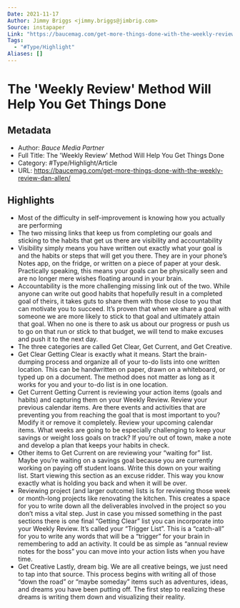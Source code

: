 ```yaml
---
Date: 2021-11-17
Author: Jimmy Briggs <jimmy.briggs@jimbrig.com>
Source: instapaper
Link: "https://baucemag.com/get-more-things-done-with-the-weekly-review-dan-allen/"
Tags:
  - "#Type/Highlight"
Aliases: []
---
```


# The 'Weekly Review' Method Will Help You Get Things Done

## Metadata

* Author: *Bauce Media Partner*
* Full Title: The 'Weekly Review' Method Will Help You Get Things Done
* Category: #Type/Highlight/Article
* URL: https://baucemag.com/get-more-things-done-with-the-weekly-review-dan-allen/

## Highlights

* Most of the difficulty in self-improvement is knowing how you actually are performing
* The two missing links that keep us from completing our goals and sticking to the habits that get us there are visibility and accountability
* Visibility simply means you have written out exactly what your goal is and the habits or steps that will get you there. They are in your phone’s Notes app, on the fridge, or written on a piece of paper at your desk. Practically speaking, this means your goals can be physically seen and are no longer mere wishes floating around in your brain.
* Accountability is the more challenging missing link out of the two. While anyone can write out good habits that hopefully result in a completed goal of theirs, it takes guts to share them with those close to you that can motivate you to succeed. It’s proven that when we share a goal with someone we are more likely to stick to that goal and ultimately attain that goal. When no one is there to ask us about our progress or push us to go on that run or stick to that budget, we will tend to make excuses and push it to the next day.
* The three categories are called Get Clear, Get Current, and Get Creative.
* Get Clear
  Getting Clear is exactly what it means. Start the brain-dumping process and organize all of your to-do lists into one written location. This can be handwritten on paper, drawn on a whiteboard, or typed up on a document. The method does not matter as long as it works for you and your to-do list is in one location.
* Get Current
  Getting Current is reviewing your action items (goals and habits) and capturing them on your Weekly Review. Review your previous calendar items. Are there events and activities that are preventing you from reaching the goal that is most important to you? Modify it or remove it completely. Review your upcoming calendar items. What weeks are going to be especially challenging to keep your savings or weight loss goals on track? If you’re out of town, make a note and develop a plan that keeps your habits in check.
* Other items to Get Current on are reviewing your “waiting for” list. Maybe you’re waiting on a savings goal because you are currently working on paying off student loans. Write this down on your waiting list. Start viewing this section as an excuse ridder. This way you know exactly what is holding you back and when it will be over.
* Reviewing project (and larger outcome) lists is for reviewing those week or month-long projects like renovating the kitchen. This creates a space for you to write down all the deliverables involved in the project so you don’t miss a vital step.
  Just in case you missed something in the past sections there is one final “Getting Clear” list you can incorporate into your Weekly Review. It’s called your “Trigger List”. This is a “catch-all” for you to write any words that will be a “trigger” for your brain in remembering to add an activity. It could be as simple as “annual review notes for the boss” you can move into your action lists when you have time.
* Get Creative
  Lastly, dream big. We are all creative beings, we just need to tap into that source. This process begins with writing all of those “down the road” or “maybe someday” items such as adventures, ideas, and dreams you have been putting off. The first step to realizing these dreams is writing them down and visualizing their reality.
